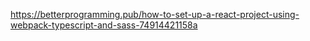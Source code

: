 https://betterprogramming.pub/how-to-set-up-a-react-project-using-webpack-typescript-and-sass-74914421158a
